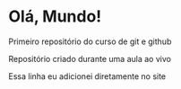 # Olá, Mundo!
 Primeiro repositório do curso de git e github

 Repositório criado durante uma aula ao vivo
 
 Essa linha eu adicionei diretamente no site
